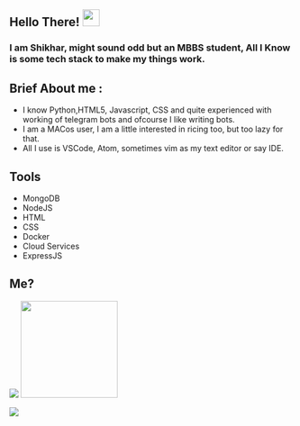 ## Hello There!  <img src="https://raw.githubusercontent.com/MartinHeinz/MartinHeinz/master/wave.gif" width="30px">

### I am Shikhar, might sound odd but an MBBS student, All I Know is some tech stack to make my things work.

## Brief About me :
- I know Python,HTML5, Javascript, CSS and quite experienced with working of telegram bots and ofcourse I like writing bots.
- I am a MACos user, I am a little interested in ricing too, but too lazy for that.
- All I use is VSCode, Atom, sometimes vim as my text editor or say IDE.
## Tools
- MongoDB
- NodeJS
- HTML
- CSS
- Docker
- Cloud Services
- ExpressJS

## Me?

<p>
  <img src="https://github-readme-stats.vercel.app/api?username=NotReallyShikhar&show_icons=true&count_private=true&hide=stars&hide_border=True&include_all_commits=true&theme=dracula"/>
  <a href="https://github.com/TeamYukki/YukkiMusicBot"><img src="https://github-readme-stats.vercel.app/api/pin/?username=notreallyshikhar&repo=yukkimusicbot&theme=dracula" height="172"/></a>
  
</p>  
<p>
  <a href="https://open.spotify.com/user/o23dqorxrtubizydft2r2g0w0"><img src="https://spotify-ecfdkhmsv-notreallyshikhar.vercel.app/api/spotify"/></a>
</p>
